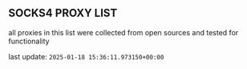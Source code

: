 ## SOCKS4 PROXY LIST

all proxies in this list were collected from open sources and tested for functionality

last update: `2025-01-18 15:36:11.973150+00:00`